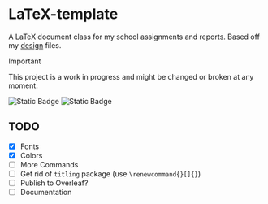 # LaTeX-template
A LaTeX document class for my school assignments and reports. Based off my [design](https://github.com/crummyh/design) files.

> [!IMPORTANT]
> This project is a work in progress and might be changed or broken at any moment.

![Static Badge](https://img.shields.io/badge/LATEX-teal?style=for-the-badge&logo=latex)
![Static Badge](https://img.shields.io/badge/license-mit-blue?style=for-the-badge)

## TODO
- [X] Fonts
- [X] Colors
- [ ] More Commands
- [ ] Get rid of `titling` package (use `\renewcommand{}[]{}`)
- [ ] Publish to Overleaf?
- [ ] Documentation
